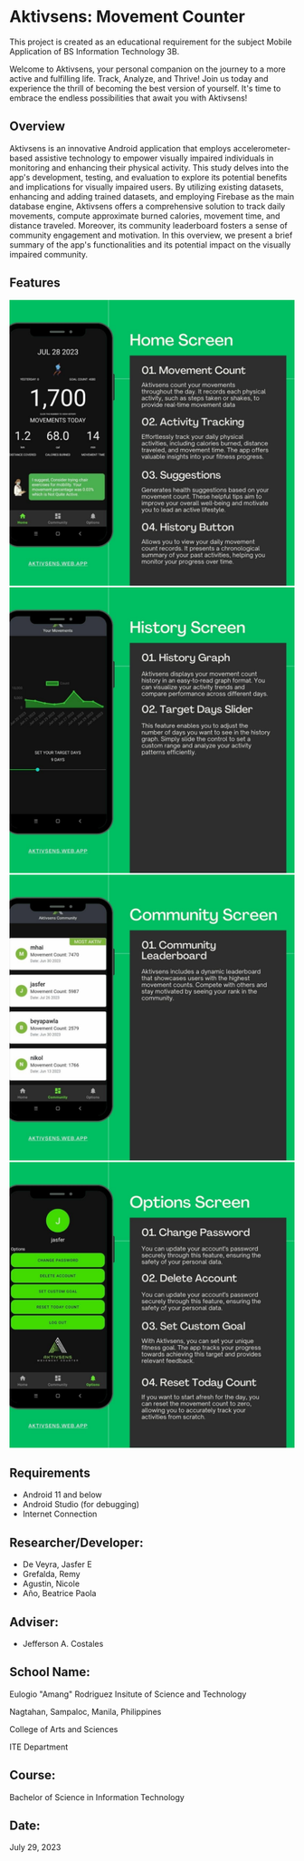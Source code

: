 # Aktivsens: Movement Counter
This project is created as an educational requirement for the subject Mobile Application of BS Information Technology 3B.

Welcome to Aktivsens, your personal companion on the journey to a more active and fulfilling life. Track, Analyze, and Thrive! Join us today and experience the thrill of becoming the best version of yourself. It's time to embrace the endless possibilities that await you with Aktivsens!
## Overview
Aktivsens is an innovative Android application that employs accelerometer-based assistive technology to empower visually impaired individuals in monitoring and enhancing their physical activity. This study delves into the app's development, testing, and evaluation to explore its potential benefits and implications for visually impaired users. By utilizing existing datasets, enhancing and adding trained datasets, and employing Firebase as the main database engine, Aktivsens offers a comprehensive solution to track daily movements, compute approximate burned calories, movement time, and distance traveled. Moreover, its community leaderboard fosters a sense of community engagement and motivation. In this overview, we present a brief summary of the app's functionalities and its potential impact on the visually impaired community.
## Features
![Alt Text](keystore/2.jpg)
![Alt Text](keystore/3.jpg)
![Alt Text](keystore/4.jpg)
![Alt Text](keystore/5.jpg)



## Requirements
* Android 11 and below
* Android Studio (for debugging)
* Internet Connection

## Researcher/Developer:
* De Veyra, Jasfer E
* Grefalda, Remy
* Agustin, Nicole
* Año, Beatrice Paola

## Adviser:
* Jefferson A. Costales

## School Name:
Eulogio "Amang" Rodriguez Insitute of Science and Technology

Nagtahan, Sampaloc, Manila, Philippines

College of Arts and Sciences

ITE Department

## Course:
Bachelor of Science in Information Technology

## Date:
July 29, 2023
